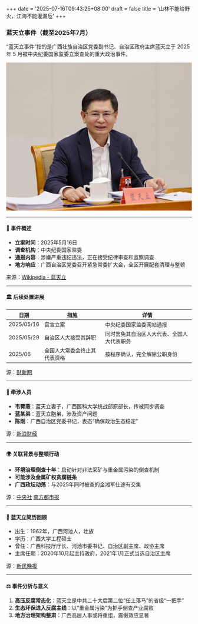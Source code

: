 +++
date = '2025-07-16T09:43:25+08:00'
draft = false
title = '山林不能给野火，江海不能灌漏卮'
+++
### 蓝天立事件（截至2025年7月）

“蓝天立事件”指的是广西壮族自治区党委副书记、自治区政府主席蓝天立于 2025 年 5 月被中央纪委国家监委立案查处的重大政治事件。

![蓝天立图片](lantianli.png)

---

#### 🧭 事件概述

- **立案时间**：2025年5月16日  
- **调查机构**：中央纪委国家监委  
- **通报内容**：涉嫌严重违纪违法，正在接受纪律审查和监察调查  
- **地方响应**：广西自治区党委召开紧急常委扩大会，全区开展配套清理与整顿  

来源：[Wikipedia - 蓝天立](https://zh.wikipedia.org/zh-hans/%E8%93%9D%E5%A4%A9%E7%AB%8B)

---

#### 🏛️ 后续处置进展

| 日期         | 措施                             | 详情                                                                 |
|--------------|----------------------------------|----------------------------------------------------------------------|
| 2025/05/16   | 官宣立案                         | 中央纪委国家监委网站通报                                            |
| 2025/05/29   | 自治区人大接受其辞职             | 同时罢免其自治区人大代表、全国人大代表职务                          |
| 2025/06      | 全国人大常委会终止其代表资格     | 按程序确认，完全解除公职身份                                        |

源：[财新网](https://china.caixin.com/2025-05-29/102325427.html)

---

#### 👥 牵涉人员

- **韦霄燕**：蓝天立妻子，广西医科大学统战部原部长，传被同步调查  
- **蓝某弟**：蓝天立胞弟，涉及资产问题  
- **陈刚**：广西自治区党委书记，表态“确保政治生态稳定”  

源：[新浪财经](https://finance.sina.com.cn/roll/2025-05-21/doc-inexicec6082448.shtml)

---

#### 🌍 关联背景与整顿行动

- **环境治理倒查十年**：启动针对非法采矿与重金属污染的倒查机制  
- **可能涉及金属矿权贪腐链条**  
- **广西政坛动荡**：与2025年同时被查的金湘军仕途有交集  

源：[中央社](https://www.cna.com.tw/news/acn/202505210171.aspx) [南方都市报](https://m.mp.oeeee.com/a/BAAFRD0000202505161086977.html)

---

#### 🧾 蓝天立简历回顾

- 出生：1962年，广西河池人，壮族  
- 学历：广西大学工程硕士  
- 曾任：广西科技厅厅长、河池市委书记、自治区副主席、政协主席  
- 主席任期：2020年10月起主持政府，2021年1月正式当选自治区主席  

源：[新民晚报](https://shanghai.xinmin.cn/xmsq/2020/10/19/31827891.html)

---

#### ⚖️ 事件分析与意义

1. **高压反腐常态化**：蓝天立是中共二十大后第二位“任上落马”的省级“一把手”  
2. **生态环保进入反腐主线**：以“重金属污染”为抓手倒查产业腐败  
3. **地方治理架构整肃**：广西高层人事或将重组，震慑效应显著  


